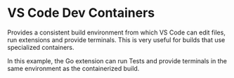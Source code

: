 # VS Code Dev Containers

Provides a consistent build environment from which VS Code can edit files, run
extensions and provide terminals. This is very useful for builds that use
specialized containers.

In this example, the Go extension can run Tests and provide terminals in the
same environment as the containerized build.
